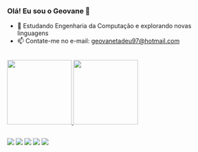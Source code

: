 ### Olá! Eu sou o Geovane 👋


- 🌱 Estudando Engenharia da Computação e explorando novas linguagens
- 📫 Contate-me no e-mail: geovanetadeu97@hotmail.com

##  

 <div>
  <a href="https://github.com/geotadeu">
  <img height="150em" src="https://github-readme-stats.vercel.app/api?username=geotadeu&show_icons=true&theme=dracula&include_all_commits=true&count_private=true"/>
  <img height="150em" src="https://github-readme-stats.vercel.app/api/top-langs/?username=geotadeu&layout=compact&langs_count=7&theme=dracula"/>
</div>
 
##

<div> 
   <a href="https://www.linkedin.com/in/geovanetadeu" target="_blank"><img src="https://img.shields.io/badge/-LinkedIn-%230077B5?style=for-the-badge&logo=linkedin&logoColor=white" target="_blank"></a> 
 <a href="https://instagram.com/geotadeu" target="_blank"><img src="https://img.shields.io/badge/-Instagram-%23E4405F?style=for-the-badge&logo=instagram&logoColor=white" target="_blank"></a>
 <a href = "mailto:geovanetadeu97@hotmail.com"><img src="https://img.shields.io/badge/Microsoft_Outlook-0078D4?style=for-the-badge&logo=microsoft-outlook&logoColor=white" target="_blank"></a>
  <a href="https://www.youtube.com/c/GeovaneTC" target="_blank"><img src="https://img.shields.io/badge/YouTube-FF0000?style=for-the-badge&logo=youtube&logoColor=white" target="_blank"></a>
 	<a href="https://www.twitch.tv/geotadeu" target="_blank"><img src="https://img.shields.io/badge/Twitch-9146FF?style=for-the-badge&logo=twitch&logoColor=white" target="_blank"></a>
 

</div> 
